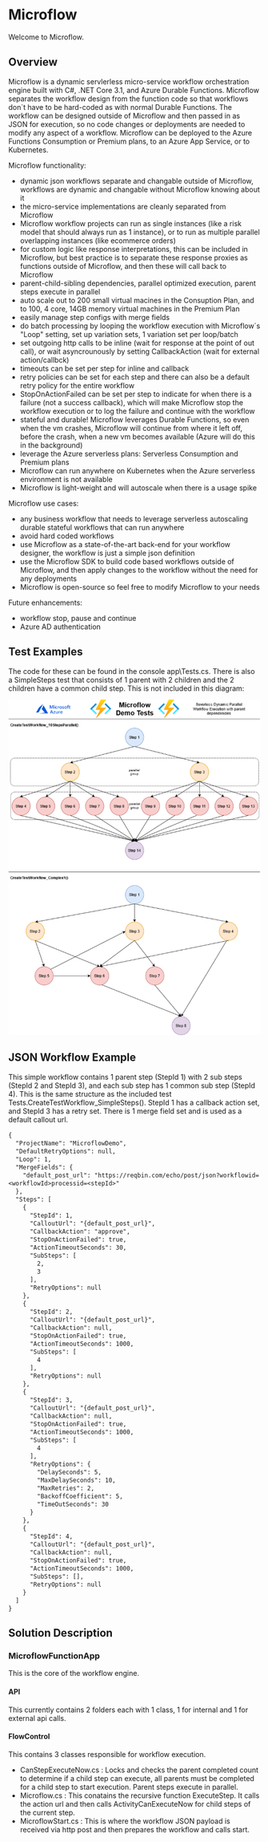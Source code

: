 # Microflow
Welcome to Microflow.

## Overview
Microflow is a dynamic servlerless micro-service workflow orchestration engine built with C#, .NET Core 3.1, and Azure Durable Functions. Microflow separates the workflow design from the function code so that workflows don`t have to be hard-coded as with normal Durable Functions. The workflow can be designed outside of Microflow and then passed in as JSON for execution, so no code changes or deployments are needed to modify any aspect of a workflow. Microflow can be deployed to the Azure Functions Consumption or Premium plans, to an Azure App Service, or to Kubernetes.

Microflow functionality:
- dynamic json workflows separate and changable outside of Microflow, workflows are dynamic and changable without Microflow knowing about it
- the micro-service implementations are cleanly separated from Microflow
- Microflow workflow projects can run as single instances (like a risk model that should always run as 1 instance), or to run as multiple parallel overlapping instances (like ecommerce orders)
- for custom logic like response interpretations, this can be included in Microflow, but best practice is to separate these response proxies as functions outside of Microflow, and then these will call back to Microflow
- parent-child-sibling dependencies, parallel optimized execution, parent steps execute in parallel
- auto scale out to 200 small virtual macines in the Consuption Plan, and to 100, 4 core, 14GB memory virtual machines in the Premium Plan
- easily manage step configs with merge fields
- do batch processing by looping the workflow execution with Microflow`s "Loop" setting, set up variation sets, 1 variation set per loop/batch
- set outgoing http calls to be inline (wait for response at the point of out call), or wait asyncrounously by setting CallbackAction (wait for external action/callbck)
- timeouts can be set per step for inline and callback
- retry policies can be set for each step and there can also be a default retry policy for the entire workflow
- StopOnActionFailed can be set per step to indicate for when there is a failure (not a success callback), which will make Microflow stop the workflow execution or to log the failure and continue with the workflow
- stateful and durable! Microflow leverages Durable Functions, so even when the vm crashes, Microflow will continue from where it left off, before the crash, when a new vm becomes available (Azure will do this in the background)
- leverage the Azure serverless plans: Serverless Consumption and Premium plans
- Microflow can run anywhere on Kubernetes when the Azure serverless environment is not available
- Microflow is light-weight and will autoscale when there is a usage spike

Microflow use cases:
- any business workflow that needs to leverage serverless autoscaling durable stateful workflows that can run anywhere
- avoid hard coded workflows
- use Microflow as a state-of-the-art back-end for your workflow designer, the workflow is just a simple json definition
- use the Microflow SDK to build code based workflows outside of Microflow, and then apply changes to the workflow without the need for any deployments
- Microflow is open-source so feel free to modify Microflow to your needs

Future enhancements:
- workflow stop, pause and continue
- Azure AD authentication

## Test Examples
The code for these can be found in the console app\Tests.cs. There is also a SimpleSteps test that consists of 1 parent with 2 children and the 2 children have a common child step. This is not included in this diagram:

![2 Test cases](https://github.com/andre-maree/Microflow/blob/master/Tests.png)

## JSON Workflow Example
This simple workflow contains 1 parent step (StepId 1) with 2 sub steps (StepId 2 and StepId 3), and each sub step has 1 common sub step (StepId 4). This is the same structure as the included test Tests.CreateTestWorkflow_SimpleSteps(). StepId 1 has a callback action set, and StepId 3 has a retry set. There is 1 merge field set and is used as a default callout url.
```
{
  "ProjectName": "MicroflowDemo",
  "DefaultRetryOptions": null,
  "Loop": 1,
  "MergeFields": {
    "default_post_url": "https://reqbin.com/echo/post/json?workflowid=<workflowId>processid=<stepId>"
  },
  "Steps": [
    {
      "StepId": 1,
      "CalloutUrl": "{default_post_url}",
      "CallbackAction": "approve",
      "StopOnActionFailed": true,
      "ActionTimeoutSeconds": 30,
      "SubSteps": [
        2,
        3
      ],
      "RetryOptions": null
    },
    {
      "StepId": 2,
      "CalloutUrl": "{default_post_url}",
      "CallbackAction": null,
      "StopOnActionFailed": true,
      "ActionTimeoutSeconds": 1000,
      "SubSteps": [
        4
      ],
      "RetryOptions": null
    },
    {
      "StepId": 3,
      "CalloutUrl": "{default_post_url}",
      "CallbackAction": null,
      "StopOnActionFailed": true,
      "ActionTimeoutSeconds": 1000,
      "SubSteps": [
        4
      ],
      "RetryOptions": {
        "DelaySeconds": 5,
        "MaxDelaySeconds": 10,
        "MaxRetries": 2,
        "BackoffCoefficient": 5,
        "TimeOutSeconds": 30
      }
    },
    {
      "StepId": 4,
      "CalloutUrl": "{default_post_url}",
      "CallbackAction": null,
      "StopOnActionFailed": true,
      "ActionTimeoutSeconds": 1000,
      "SubSteps": [],
      "RetryOptions": null
    }
  ]
}
```

## Solution Description

### MicroflowFunctionApp
This is the core of the workflow engine.

#### API
This currently contains 2 folders each with 1 class, 1 for internal and 1 for external api calls.

#### FlowControl
This contains 3 classes responsible for workflow execution.
  * CanStepExecuteNow.cs : Locks and checks the parent completed count to determine if a child step can execute, all parents must be completed for a child step to       start execution. Parent steps execute in parallel.
  * Microflow.cs : This conatains the recursive function ExecuteStep. It calls the action url and then calls ActivityCanExecuteNow for child steps of the current step.
  * MicroflowStart.cs : This is where the workflow JSON payload is received via http post and then prepares the workflow and calls start.
